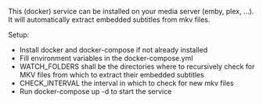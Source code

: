 This (docker) service can be installed on your media server (emby, plex, ...). It will automatically extract embedded subtitles from mkv files.

Setup:
- Install docker and docker-compose if not already installed
- Fill environment variables in the docker-compose.yml
- WATCH_FOLDERS shall be the directories where to recursively check for MKV files from which to extract their embedded subtitles
- CHECK_INTERVAL the interval in which to check for new mkv files
- Run docker-compose up -d to start the service
